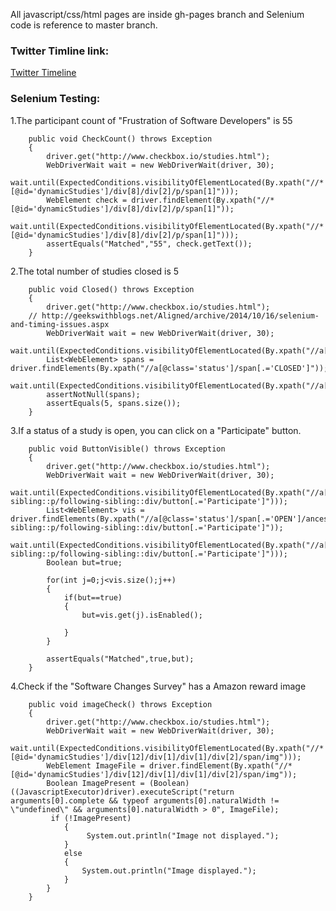 All javascript/css/html pages are inside gh-pages branch and Selenium code is reference to master branch.

### Twitter Timline link:

[Twitter Timeline](https://pages.github.ncsu.edu/sakunker/HW3_sakunker/)

### Selenium Testing:
 
 1.The participant count of "Frustration of Software Developers" is 55
``` @Test 
	public void CheckCount() throws Exception
	{
		driver.get("http://www.checkbox.io/studies.html");
		WebDriverWait wait = new WebDriverWait(driver, 30);
		wait.until(ExpectedConditions.visibilityOfElementLocated(By.xpath("//*[@id='dynamicStudies']/div[8]/div[2]/p/span[1]")));
		WebElement check = driver.findElement(By.xpath("//*[@id='dynamicStudies']/div[8]/div[2]/p/span[1]"));
		wait.until(ExpectedConditions.visibilityOfElementLocated(By.xpath("//*[@id='dynamicStudies']/div[8]/div[2]/p/span[1]")));
		assertEquals("Matched","55", check.getText());
	}
```
2.The total number of studies closed is 5
```@Test
	public void Closed() throws Exception
	{
		driver.get("http://www.checkbox.io/studies.html");
	// http://geekswithblogs.net/Aligned/archive/2014/10/16/selenium-and-timing-issues.aspx
		WebDriverWait wait = new WebDriverWait(driver, 30);
		wait.until(ExpectedConditions.visibilityOfElementLocated(By.xpath("//a[@class='status']/span[.='CLOSED']")));
		List<WebElement> spans = driver.findElements(By.xpath("//a[@class='status']/span[.='CLOSED']"));
		wait.until(ExpectedConditions.visibilityOfElementLocated(By.xpath("//a[@class='status']/span[.='CLOSED']")));
		assertNotNull(spans);
		assertEquals(5, spans.size());
	}
```
3.If a status of a study is open, you can click on a "Participate" button.
```	    @Test
	public void ButtonVisible() throws Exception
	{
		driver.get("http://www.checkbox.io/studies.html");
		WebDriverWait wait = new WebDriverWait(driver, 30);
		wait.until(ExpectedConditions.visibilityOfElementLocated(By.xpath("//a[@class='status']/span[.='OPEN']/ancestor::a/following-sibling::p/following-sibling::div/button[.='Participate']")));
		List<WebElement> vis = driver.findElements(By.xpath("//a[@class='status']/span[.='OPEN']/ancestor::a/following-sibling::p/following-sibling::div/button[.='Participate']"));
		wait.until(ExpectedConditions.visibilityOfElementLocated(By.xpath("//a[@class='status']/span[.='OPEN']/ancestor::a/following-sibling::p/following-sibling::div/button[.='Participate']")));
		Boolean but=true;
		
		for(int j=0;j<vis.size();j++)
		{
			if(but==true)
			{
				but=vis.get(j).isEnabled();
				
			}
		}
		
		assertEquals("Matched",true,but);
	}
```
4.Check if the "Software Changes Survey" has a Amazon reward image

```@Test
	public void imageCheck() throws Exception
	{
		driver.get("http://www.checkbox.io/studies.html");
		WebDriverWait wait = new WebDriverWait(driver, 30);
		wait.until(ExpectedConditions.visibilityOfElementLocated(By.xpath("//*[@id='dynamicStudies']/div[12]/div[1]/div[1]/div[2]/span/img")));
		WebElement ImageFile = driver.findElement(By.xpath("//*[@id='dynamicStudies']/div[12]/div[1]/div[1]/div[2]/span/img"));
		Boolean ImagePresent = (Boolean) ((JavascriptExecutor)driver).executeScript("return arguments[0].complete && typeof arguments[0].naturalWidth != \"undefined\" && arguments[0].naturalWidth > 0", ImageFile);
		 if (!ImagePresent)
	        {
	             System.out.println("Image not displayed.");
	        }
	        else
	        {
	            System.out.println("Image displayed.");
	        }
		}
	}
```	
